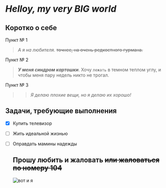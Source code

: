 # _Helloy, my very BIG world_

## Коротко о себе
Пункт № 1

 >*А я на любителя.*
~~точнее, на очень редкостного гурмана.~~

Пункт № 2

>***У меня синдром картошки***. Хочу `лежать` в темном теплом углу, и чтобы меня пару недель никто не трогал.

Пункт № 3

>>_Я делаю плохие вещи, но я делаю их хорошо!_ 

## Задачи, требующие выполнения

- [x] Купить телевизор
- [ ] Жить идеальной жизнью
- [ ] Оправдать мамины надежды
  
  ## Прошу любить и жаловать ~~или жаловаться по номеру 104~~

  ![вот и я ](https://klopik.com/uploads/posts/2018-06/1529851957_800x600_0s65t2faxzgfh59vijk4.jpg)

